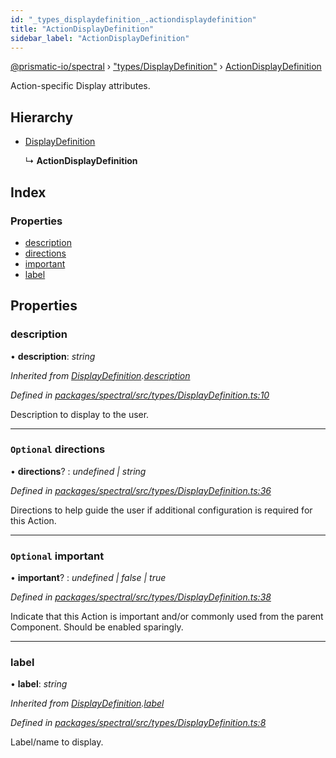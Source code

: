 ```yaml
---
id: "_types_displaydefinition_.actiondisplaydefinition"
title: "ActionDisplayDefinition"
sidebar_label: "ActionDisplayDefinition"
---
```


[@prismatic-io/spectral](../index.md) › ["types/DisplayDefinition"](../modules/_types_displaydefinition_.md) › [ActionDisplayDefinition](_types_displaydefinition_.actiondisplaydefinition.md)

Action-specific Display attributes.

## Hierarchy

* [DisplayDefinition](_types_displaydefinition_.displaydefinition.md)

  ↳ **ActionDisplayDefinition**

## Index

### Properties

* [description](_types_displaydefinition_.actiondisplaydefinition.md#description)
* [directions](_types_displaydefinition_.actiondisplaydefinition.md#optional-directions)
* [important](_types_displaydefinition_.actiondisplaydefinition.md#optional-important)
* [label](_types_displaydefinition_.actiondisplaydefinition.md#label)

## Properties

###  description

• **description**: *string*

*Inherited from [DisplayDefinition](_types_displaydefinition_.displaydefinition.md).[description](_types_displaydefinition_.displaydefinition.md#description)*

*Defined in [packages/spectral/src/types/DisplayDefinition.ts:10](https://github.com/prismatic-io/spectral/blob/v7.6.2/packages/spectral/src/types/DisplayDefinition.ts#L10)*

Description to display to the user.

___

### `Optional` directions

• **directions**? : *undefined | string*

*Defined in [packages/spectral/src/types/DisplayDefinition.ts:36](https://github.com/prismatic-io/spectral/blob/v7.6.2/packages/spectral/src/types/DisplayDefinition.ts#L36)*

Directions to help guide the user if additional configuration is required for this Action.

___

### `Optional` important

• **important**? : *undefined | false | true*

*Defined in [packages/spectral/src/types/DisplayDefinition.ts:38](https://github.com/prismatic-io/spectral/blob/v7.6.2/packages/spectral/src/types/DisplayDefinition.ts#L38)*

Indicate that this Action is important and/or commonly used from the parent Component. Should be enabled sparingly.

___

###  label

• **label**: *string*

*Inherited from [DisplayDefinition](_types_displaydefinition_.displaydefinition.md).[label](_types_displaydefinition_.displaydefinition.md#label)*

*Defined in [packages/spectral/src/types/DisplayDefinition.ts:8](https://github.com/prismatic-io/spectral/blob/v7.6.2/packages/spectral/src/types/DisplayDefinition.ts#L8)*

Label/name to display.
